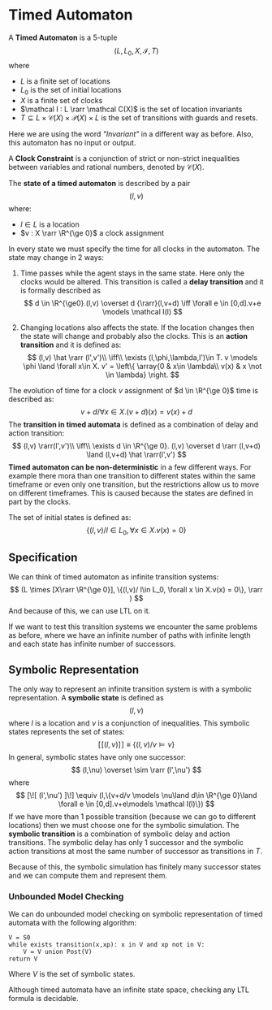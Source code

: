 # Timed Automaton

A **Timed Automaton** is a 5-tuple
$$
(L,L_0,X ,\mathcal I,T)
$$
where

- $L$ is a finite set of locations
- $L_0$ is the set of initial locations
- $X$ is a finite set of clocks
- $\mathcal I : L \rarr \mathcal C(X)$ is the set of location invariants
- $T \subseteq L \times \mathcal C(X) \times \mathcal P(X) \times L$ is the set of transitions with guards and resets.

Here we are using the word *"Invariant"* in a different way as before. Also, this automaton has no input or output.

A **Clock Constraint** is a conjunction of strict or non-strict inequalities between variables and rational numbers, denoted by $\mathcal C(X)$.

The **state of a timed automaton** is described by a pair
$$
(l,v)
$$
where:

- $l \in L$ is a location
- $v : X \rarr \R^{\ge 0}$ a clock assignment

In every state we must specify the time for all clocks in the automaton. The state may change in 2 ways:

1. Time passes while the agent stays in the same state. Here only the clocks would be altered. This transition is called a **delay transition** and it is formally described as
   $$
   d \in \R^{\ge0}.(l,v)  \overset d {\rarr}(l,v+d) \iff \forall e \in [0,d].v+e \models \mathcal I(l)
   $$
   

   
2. Changing locations also affects the state. If the location changes then the state will change and probably also the clocks. This is an **action transition** and it is defined as:
   $$
   (l,v) \hat \rarr (l',v')\\ \iff\\ \exists (l,\phi,\lambda,l')\in T. v \models \phi \land \forall x\in X. v' = 
   \left\{
   \array{0 & x\in \lambda\\ v(x) & x \not \in \lambda}
   \right.
   $$

The evolution of time for a clock $v$ assignment of $d \in \R^{\ge 0}$ time is described as:
$$
v+d / \forall x \in X. (v+d)(x)  =v(x) + d
$$
The **transition in timed automata** is defined as a combination of delay and action transition:
$$
(l,v) \rarr(l',v')\\ \iff\\
\exists d \in \R^{\ge 0}. (l,v) \overset d \rarr (l,v+d) \land (l,v+d) \hat \rarr(l',v')
$$
**Timed automaton can be non-deterministic** in a few different ways. For example there mora than one transition to different states within the same timeframe or even only one transition, but the restrictions allow us to move on different timeframes. This is caused because the states are defined in part by the clocks. 

The set of initial states is defined as:
$$
\{(l,v)/ l \in L_0, \forall x \in X. v(x) = 0\}
$$

## Specification

We can think of timed automaton as infinite transition systems:
$$
(L \times [X\rarr \R^{\ge 0}], \{(l,v)/ l\in L_0, \forall x \in X.v(x) = 0\}, \rarr )
$$
And because of this, we can use LTL on it.

If we want to test this transition systems we encounter the same problems as before, where we have an infinite number of paths with infinite length and each state has infinite number of successors.

## Symbolic Representation

The only way to represent an infinite transition system is with a symbolic representation. A **symbolic state** is defined as 
$$
(l,\nu)
$$
 where $l$ is a location and $\nu$ is a conjunction of inequalities. This symbolic states represents the set of states:
$$
[\![(l,\nu)]\!] \equiv \{(l,v)/ v \models \nu\} 
$$
In general, symbolic states have only one successor:
$$
(l,\nu) \overset \sim \rarr (l',\nu')
$$
where
$$
[\![ (l',\nu') ]\!]  \equiv (l,\{v+d/v \models \nu\land d\in \R^{\ge 0}\land \forall e \in [0,d].v+e\models \mathcal I(l)\})
$$
If we have more than 1 possible transition (because we can go to different locations) then we must choose one for the symbolic simulation. The **symbolic transition** is a combination of symbolic delay and action transitions. The symbolic delay has only 1 successor and the symbolic action transitions at most the same number of successor as transitions in $T$.

Because of this, the symbolic simulation has finitely many successor states and we can compute them and represent them.

### Unbounded Model Checking

We can do unbounded model checking on symbolic representation of timed automata with the following algorithm:

```pseudocode
V = S0
while exists transition(x,xp): x in V and xp not in V:
	V = V union Post(V)
return V
```

Where $V$ is the set of symbolic states.

Although timed automata have an infinite state space, checking any LTL formula is decidable. 

